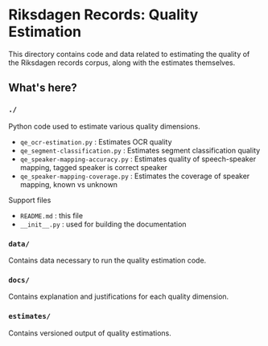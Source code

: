 # Riksdagen Records: Quality Estimation

This directory contains code and data related to estimating the quality of the Riksdagen records corpus, along with the estimates themselves.

## What's here?

### `./`

Python code used to estimate various quality dimensions.

- `qe_ocr-estimation.py` : Estimates OCR quality
- `qe_segment-classification.py` : Estimates segment classification quality
- `qe_speaker-mapping-accuracy.py` : Estimates quality of speech-speaker mapping, tagged speaker is correct speaker
- `qe_speaker-mapping-coverage.py` : Estimates the coverage of speaker mapping, known vs unknown


Support files

- `README.md` : this file
- `__init__.py` : used for building the documentation


### `data/`

Contains data necessary to run the quality estimation code.


### `docs/`

Contains explanation and justifications for each quality dimension.


### `estimates/`

Contains versioned output of quality estimations.
